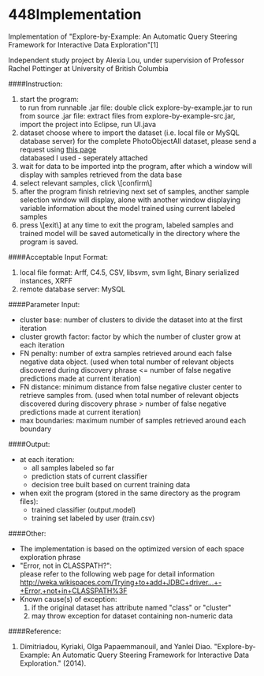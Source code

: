 448Implementation
=================

Implementation of "Explore-by-Example: An Automatic Query Steering Framework for Interactive Data Exploration"[1]

Independent study project by Alexia Lou, under supervision of Professor Rachel Pottinger at University of British Columbia
  		
  

####Instruction:  
1. start the program:  
    to run from runnable .jar file: double click explore-by-example.jar
    to run from source .jar file: extract files from explore-by-example-src.jar, import the project into Eclipse, run UI.java
2. dataset
    choose where to import the dataset (i.e. local file or MySQL database server)
    for the complete PhotoObjectAll dataset, please send a request using [this page](http://skyserver.sdss3.org/contact/default.asp?subject=CasJobs+Issue:+&smtp=mail.pha.jhu.edu&helpdesk=helpdesk@sdss3.org&url=http%3a%2f%2fskyserver.sdss3.org%2fcasjobs%2fdefault.aspx)  
    databased I used - seperately attached
3. wait for data to be imported intp the program, after which a window will display with samples retrieved from the data base
4. select relevant samples, click \\[confirm\\]    
5. after the program finish retrieving next set of samples, another sample selection window will display, alone with another window displaying variable information about the model trained using current labeled samples
6. press \\[exit\\] at any time to exit the program, labeled samples and trained model will be saved autometically in the directory where the program is saved.



####Acceptable Input Format:  
1. local file format: Arff, C4.5, CSV, libsvm, svm light, Binary serialized instances, XRFF  
2. remote database server: MySQL  
		
	

####Parameter Input:  
* cluster base: number of clusters to divide the dataset into at the first iteration  
* cluster growth factor:  factor by which the number of cluster grow at each iteration  
* FN penalty: number of extra samples retrieved around each false negative data object. (used when total number of relevant objects discovered during discovery phrase <= number of false negative predictions made at current iteration)  
* FN distance: minimum distance from false negative cluster center to retrieve samples from. (used when total number of relevant objects discovered during discovery phrase > number of false negative predictions made at current iteration)  
* max boundaries: maximum number of samples retrieved around each boundary  
  		

  		
####Output:  
* at each iteration:  
  - all samples labeled so far  
  - prediction stats of current classifier  
  - decision tree built based on current training data  
* when exit the program (stored in the same directory as the program files):  
  - trained classifier (output.model)  
  - training set labeled by user (train.csv)  
  		
  

####Other:  
* The implementation is based on the optimized version of each space exploration phrase  
* "Error, not in CLASSPATH?":    
	please refer to the following web page for detail information  
	http://weka.wikispaces.com/Trying+to+add+JDBC+driver...+-+Error,+not+in+CLASSPATH%3F  
* Known cause(s) of exception:    
  1. if the original dataset has attribute named "class" or "cluster"  
  2. may throw exception for dataset containing non-numeric data  
  		

  			
####Reference:  
1. Dimitriadou, Kyriaki, Olga Papaemmanouil, and Yanlei Diao. "Explore-by-Example: An Automatic Query Steering Framework for Interactive Data Exploration." (2014).
